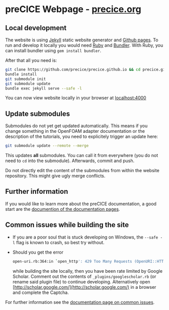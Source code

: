 # preCICE Webpage - [precice.org](https://precice.org/)

## Local development

The website is using [Jekyll](https://jekyllrb.com/) static website generator and [Github pages](https://pages.github.com/).
To run and develop it locally you would need [Ruby](https://www.ruby-lang.org/en/) and [Bundler](https://bundler.io/).
With Ruby, you can install bundler using `gem install bundler`.

After that all you need is:

```bash
git clone https://github.com/precice/precice.github.io && cd precice.github.io
bundle install
git submodule init
git submodule update
bundle exec jekyll serve --safe -l
```

You can now view website locally in your browser at [localhost:4000](http://localhost:4000)

## Update submodules

Submodules do not yet get updated automatically. This means if you change something in the OpenFOAM adapter documentation or the description of the tutorials, you need to explicitely trigger an update here:

```bash
git submodule update --remote --merge
```

This updates **all** submodules. You can call it from everywhere (you do not need to `cd` into the submodule).
Afterwards, commit and push.

Do not directly edit the content of the submodules from within the website repository. This might give ugly merge conflicts.

## Further information

If you would like to learn more about the preCICE documentation, a good start are the [documention of the documentation pages](https://precice.org/docs-meta-overview.html).

## Common issues while building the site

* If you are a poor soul that is stuck developing on Windows, the `--safe -l` flag is known to crash, so best try without.

* Should you get the error

    ```bash
    open-uri.rb:364:in `open_http': 429 Too Many Requests (OpenURI::HTTPError)
    ```

    while building the site locally, then you have been rate limited by Google Scholar. Comment out the contents of `_plugins/googlescholar.rb` (or rename said plugin file) to continue developing. Alternatively open [http://scholar.google.com/](http://scholar.google.com/) in a browser and complete the Captcha.

For further information see the [documentation page on common issues](https://precice.org/docs-meta-common-issues.html).